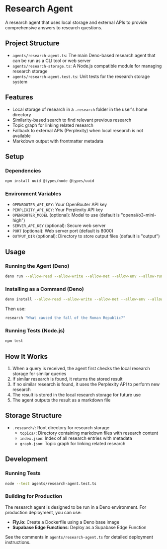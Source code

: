 # Research Agent

A research agent that uses local storage and external APIs to provide comprehensive answers to research questions.

## Project Structure

- `agents/research-agent.ts`: The main Deno-based research agent that can be run as a CLI tool or web server
- `agents/research-storage.ts`: A Node.js compatible module for managing research storage
- `agents/research-agent.test.ts`: Unit tests for the research storage system

## Features

- Local storage of research in a `.research` folder in the user's home directory
- Similarity-based search to find relevant previous research
- Topic graph for linking related research
- Fallback to external APIs (Perplexity) when local research is not available
- Markdown output with frontmatter metadata

## Setup

### Dependencies

```bash
npm install uuid @types/node @types/uuid
```

### Environment Variables

- `OPENROUTER_API_KEY`: Your OpenRouter API key
- `PERPLEXITY_API_KEY`: Your Perplexity API key
- `OPENROUTER_MODEL` (optional): Model to use (default is "openai/o3-mini-high")
- `SERVER_API_KEY` (optional): Secure web server
- `PORT` (optional): Web server port (default is 8000)
- `OUTPUT_DIR` (optional): Directory to store output files (default is "output")

## Usage

### Running the Agent (Deno)

```bash
deno run --allow-read --allow-write --allow-net --allow-env --allow-run agents/research-agent.ts "What caused the fall of the Roman Republic?"
```

### Installing as a Command (Deno)

```bash
deno install --allow-read --allow-write --allow-net --allow-env --allow-run --global --name research agents/research-agent.ts
```

Then use:

```bash
research "What caused the fall of the Roman Republic?"
```

### Running Tests (Node.js)

```bash
npm test
```

## How It Works

1. When a query is received, the agent first checks the local research storage for similar queries
2. If similar research is found, it returns the stored result
3. If no similar research is found, it uses the Perplexity API to perform new research
4. The result is stored in the local research storage for future use
5. The agent outputs the result as a markdown file

## Storage Structure

- `.research/`: Root directory for research storage
  - `topics/`: Directory containing markdown files with research content
  - `index.json`: Index of all research entries with metadata
  - `graph.json`: Topic graph for linking related research

## Development

### Running Tests

```bash
node --test agents/research-agent.test.ts
```

### Building for Production

The research agent is designed to be run in a Deno environment. For production deployment, you can use:

- **Fly.io**: Create a Dockerfile using a Deno base image
- **Supabase Edge Functions**: Deploy as a Supabase Edge Function

See the comments in `agents/research-agent.ts` for detailed deployment instructions.
